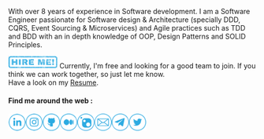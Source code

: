 With over 8 years of experience in Software development. I am a Software Engineer passionate for Software design & Architecture (specially DDD, CQRS, Event Sourcing & Microservices) and Agile practices such as TDD and BDD with an in depth knowledge of OOP, Design Patterns and SOLID Principles.

<img alt="Hire Me!" src="https://github.com/hamed-shirbandi/hamed-shirbandi/blob/main/docs/hire-me-v1.png" width="100">
Currently, I'm free and looking for a good team to join. If you think we can work together, so just let me know.</br>
Have a look on my <a href="https://app.flowcv.io/resume-feedback/V85zEoBKDjDjwYPQ8eEA3" target="_blank">Resume</a>.

#### Find me around the web :

<a href="https://www.linkedin.com/in/hamed-shirbandi" target="_blank"><img alt="LinkedIn" src="https://github.com/hamed-shirbandi/hamed-shirbandi/blob/main/docs/LinkedIn-v2.png" width="35"></a><a href="https://www.instagram.com/hamedshirbandi" target="_blank"><img alt="Instagram" src="https://github.com/hamed-shirbandi/hamed-shirbandi/blob/main/docs/Instagram-v2.png" width="35"></a><a href="https://github.com/hamed-shirbandi" target="_blank"><img alt="GitHub" src="https://github.com/hamed-shirbandi/hamed-shirbandi/blob/main/docs/GitHub-v2.png" width="35"></a><a href="https://medium.com/@hamed.shirbandi" target="_blank"><img alt="Medium" src="https://github.com/hamed-shirbandi/hamed-shirbandi/blob/main/docs/Medium-v2.png" width="35"></a><a href="https://www.nuget.org/profiles/hamed-shirbandi" target="_blank"><img alt="Nuget" src="https://github.com/hamed-shirbandi/hamed-shirbandi/blob/main/docs/Nuget-v3.png" width="35"></a><a href="mailto:hamed.shirbandi@gmail.com"><img alt="Email" src="https://github.com/hamed-shirbandi/hamed-shirbandi/blob/main/docs/Email-v2.png" width="35"></a><a href="https://t.me/hamed_shirbandi" target="_blank"><img alt="Telegram" src="https://github.com/hamed-shirbandi/hamed-shirbandi/blob/main/docs/Telegram-v2.png" width="35"></a><a href="https://twitter.com/hamed_shirbandi" target="_blank"><img alt="Twitter" src="https://github.com/hamed-shirbandi/hamed-shirbandi/blob/main/docs/Twitter-v2.png" width="35"></a>
